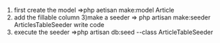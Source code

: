 1) first create the model
    =>php aetisan make:model Article
2) add the fillable column
3)make a seeder
    => php artisan make:seeder ArticlesTableSeeder
    write code
4) execute the seeder
    =>php artisan db:seed --class ArticleTableSeeder
